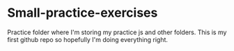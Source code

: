 # Small-practice-exercises
Practice folder where I'm storing my practice js and other folders.
This is my first github repo so hopefully I'm doing everything right.
